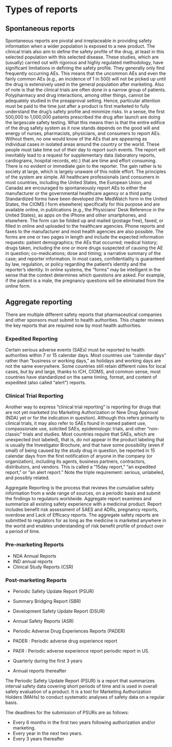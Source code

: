 # Types of reports

## Spontaneous reports

Spontaneous reports are pivotal and irreplaceable in providing safety information when a wider population is exposed to a new product.
The clinical trials also aim to define the safety profile of the drug, at least in this selected population with this selected disease.
These studies, which are (usually) carried out with rigorous and highly regulated methodology, have significant limitations in defining the safety profile. They generally only find frequently occurring AEs.
This means that the uncommon AEs and even the fairly common AEs (e.g., an incidence of 1 in 500) will not be picked up until the drug is extensively used in the general population after marketing.
Also of note is that the clinical trials are often done in a narrow group of patients.
Polypharmacy and drug interactions, among other things, cannot be adequately studied in the preapproval setting.
Hence, particular attention must be paid to the time just after a product is first marketed to fully understand the drug’s safety profile and minimize risks. In a sense, the first 500,000 to 1,000,000 patients prescribed the drug after launch are doing the largescale safety testing.
What this means then is that the entire edifice of the drug safety system as it now stands depends on the good will and energy of nurses, pharmacists, physicians, and consumers to report AEs. Without them, no one would know of the AEs that are appearing as individual cases in isolated areas around the country or the world. These people must take time out of their day to report such events. The report will inevitably lead to a request for supplementary data (laboratory reports, cardiograms, hospital records, etc.) that are time and effort consuming. There is no evident or immediate gain to the reporter. The gain rather is to society at large, which is largely unaware of this noble effort.
The principles of the system are simple. All healthcare professionals (and consumers in most countries, including the United States, the European Union, and Canada) are encouraged to spontaneously report AEs to either the manufacturer or the governmental healthcare agency or a third party. Standardized forms have been developed (the MedWatch form in the United States, the CIOMS I form elsewhere) specifically for this purpose and are available online, in publications (e.g., the Physicians’ Desk Reference in the United States), as apps on the iPhone and other smartphones, and elsewhere. The form can be folded up and mailed (postage free), faxed, or filled in online and uploaded to the healthcare agencies. Phone reports and faxes to the manufacturer and most health agencies are also possible.
The forms are one or two pages in length and include the expected information requests: patient demographics; the AEs that occurred; medical history; drugs taken, including the one or more drugs suspected of causing the AE in question; co-medications; dose and timing; a narrative summary of the case; and reporter information. In most cases, confidentiality is guaranteed by law, regulation, or policy regarding the patient’s identity and the reporter’s identity. In online systems, the “forms” may be intelligent in the sense that the context determines which questions are asked. For example, if the patient is a male, the pregnancy questions will be eliminated from the online form.

## Aggregate reporting

There are multiple different safety reports that pharmaceutical companies and other sponsors must submit to health authorities. This chapter reviews the key reports that are required now by most health authorities.

### Expedited Reporting

Certain serious adverse events (SAEs) must be reported to health authorities within 7 or 15 calendar days. Most countries use “calendar days” rather than “business or working days,” as holidays and working days are not the same everywhere. Some countries still retain different rules for local cases, but by and large, thanks to ICH, CIOMS, and common sense, most countries have standardized on the same timing, format, and content of expedited (also called “alert”) reports.

### Clinical Trial Reporting

Another way to express “clinical trial reporting” is reporting for drugs that are not yet marketed (no Marketing Authorization or New Drug Approval (NDA) yet or for the indication in question). Although this refers primarily to clinical trials, it may also refer to SAEs found in named patient use, compassionate use, solicited SAEs, epidemiologic trials, and other “non-classic” trials and studies.
Most countries require that SAEs, which are unexpected (not labeled), that is, do not appear in the product labeling that is usually the Investigator Brochure, and that have some possibility (even if small) of being caused by the study drug in question, be reported in 15 calendar days from the first notification of anyone in the company (or organization), including its agents, business partners, contractors, distributors, and vendors. This is called a “15day report,” “an expedited report,” or “an alert report.” Note the triple requirement: serious, unlabeled, and possibly related.

Aggregate Reporting is the process that reviews the cumulative safety information from a wide range of sources, on a periodic basis and submit the findings to regulators worldwide.
Aggregate report examines and summarize all existing safety experience with a medicinal product. Report includes benefit risk assessment of SAES and ADRs, pregnancy reports, overdose and Lack of Efficacy reports.
The aggregate safety reports are submitted to regulators for as long as the medicine is marketed anywhere in the world and enables understanding of risk benefit profile of product over a period of time.

### Pre-marketing Reports

- NDA Annual Reports
- IND annual reports
- Clinical Study Reports (CSR)

### Post-marketing Reports

- Periodic Safety Update Report (PSUR)
- Summary Bridging Report (SBR)
- Development Safety Update Report (DSUR)
- Annual Safety Reports (ASR)
- Periodic Adverse Drug Experiences Reports (PADER)

- PADER : Periodic adverse drug experience report
- PAER : Periodic adverse experience report periodic report in US.
- Quarterly during the first 3 years
- Annual reports thereafter

The Periodic Safety Update Report (PSUR) is a report that summarizes interval safety data covering short periods of time and is used in overall safety evaluation of a product. It is a tool for Marketing Authorization Holders (MAHs) to conduct systematic analyses of safety data on a regular basis.

The deadlines for the submission of PSURs are as follows:

- Every 6 months in the first two years following authorization and/or marketing.
- Every year in the next two years.
- Every 3 years thereafter
